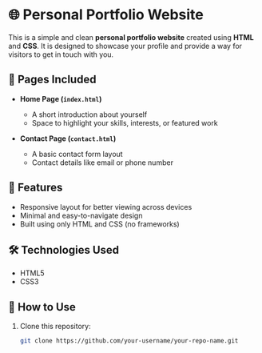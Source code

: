 # 🌐 Personal Portfolio Website

This is a simple and clean **personal portfolio website** created using **HTML** and **CSS**. It is designed to showcase your profile and provide a way for visitors to get in touch with you.

## 📄 Pages Included

- **Home Page (`index.html`)**
  - A short introduction about yourself
  - Space to highlight your skills, interests, or featured work

- **Contact Page (`contact.html`)**
  - A basic contact form layout
  - Contact details like email or phone number

## 🎨 Features

- Responsive layout for better viewing across devices
- Minimal and easy-to-navigate design
- Built using only HTML and CSS (no frameworks)

## 🛠️ Technologies Used

- HTML5
- CSS3

## 📌 How to Use

1. Clone this repository:
   ```bash
   git clone https://github.com/your-username/your-repo-name.git
